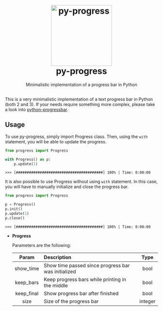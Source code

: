 <h1 align="center">
  <img alt="py-progress" src="https://www.python.org/static/opengraph-icon-200x200.png" width="200px" height="200px"/>
  <br/>
  py-progress
</h1>
<p align="center">Minimalistic implementation of a progress bar in Python</p>
<br/>
This is a very minimalistic implementation of a text progress bar in Python (both 2 and 3). If your needs require something more complex, please take a look into <a href="https://github.com/WoLpH/python-progressbar">python-progressbar</a>.


## Usage
To use py-progress, simply import Progress class. Then, using the ```with``` statement, you will be able to update the progress.

```python
from progress import Progress

with Progress() as p:
    p.update(1)
```

```
>>> [########################################] 100% | Time: 0:00:00
```

It is also possible to use Progress without using ```with``` statement. In this case, you will have to manually initialize and close the progress bar.

```python
from progress import Progress

p = Progress()
p.init()
p.update(1)
p.close()
```

```
>>> [########################################] 100% | Time: 0:00:00
```

- **Progress**

    Parameters are the following:
    
    | Param | Description | Type |
    | :--: | :-- | :--:|
    | show_time | Show time passed since progress bar was initialized | bool |
    | keep_bars | Keep progress bars while printing in the middle | bool |
    | keep_final | Show progress bar after finished | bool |
    | size | Size of the progress bar | integer |